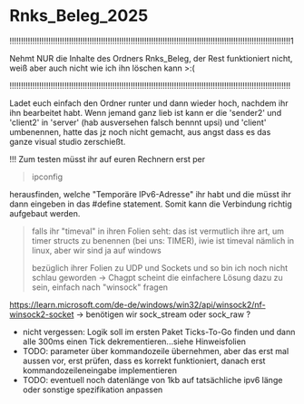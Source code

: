 # Rnks_Beleg_2025
!!!!!!!!!!!!!!!!!!!!!!!!!!!!!!!!!!!!!!!!!!!!!!!!!!!!!!!!!!!!!!!!!!!!!!!!!!!!!!!!!!!!!!!!!!!!!!!!!!!!!!!!!!!!!!!!!!!!!!!!!!!1

Nehmt NUR die Inhalte des Ordners Rnks_Beleg, der Rest funktioniert nicht, weiß aber auch nicht wie ich ihn löschen kann >:(

!!!!!!!!!!!!!!!!!!!!!!!!!!!!!!!!!!!!!!!!!!!!!!!!!!!!!!!!!!!!!!!!!!!!!!!!!!!!!!!!!!!!!!!!!!!!!!!!!!!!!!!!!!!!!!!!!!!!!!!!!!!

Ladet euch einfach den Ordner runter und dann wieder hoch, nachdem ihr ihn bearbeitet habt.
Wenn jemand ganz lieb ist kann er die 'sender2' und 'client2' in 'server' (hab ausversehen falsch bennnt upsi) und 'client' umbenennen, hatte das jz noch nicht gemacht, aus angst dass es das ganze visual studio zerschießt.


!!! Zum testen müsst ihr auf euren Rechnern erst per
>ipconfig

herausfinden, welche "Temporäre IPv6-Adresse" ihr habt und die müsst ihr dann eingeben in das #define statement.
Somit kann die Verbindung richtig aufgebaut werden. 

> falls ihr "timeval" in ihren Folien seht: das ist vermutlich ihre art, um timer structs zu benennen (bei uns: TIMER), iwie ist timeval nämlich in linux, aber wir sind ja auf windows
>
> bezüglich ihrer Folien zu UDP und Sockets und so bin ich noch nicht schlau geworden -> Chagpt scheint die einfachere Lösung dazu zu sein, einfach nach "winsock" fragen
>


https://learn.microsoft.com/de-de/windows/win32/api/winsock2/nf-winsock2-socket
-> benötigen wir sock_stream oder sock_raw ?

* nicht vergessen: Logik soll im ersten Paket Ticks-To-Go finden und dann alle 300ms einen Tick dekrementieren...siehe Hinweisfolien
* TODO: parameter über kommandozeile übernehmen, aber das erst mal aussen vor, erst prüfen, dass es korrekt funktioniert, danach erst kommandozeileneingabe implementieren
* TODO: eventuell noch datenlänge von 1kb auf tatsächliche ipv6 länge oder sonstige spezifikation anpassen
